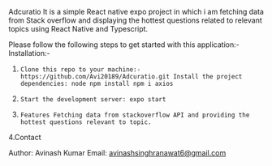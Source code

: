Adcuratio
It is a simple React native expo project in which i am fetching data from Stack overflow and displaying the hottest questions related to relevant topics using React Native and Typescript.

Please follow the following steps to get started with this application:-
Installation:-
1.     Clone this repo to your machine:- https://github.com/Avi20189/Adcuratio.git Install the project dependencies: node npm install npm i axios 
2.     Start the development server: expo start 
3.     Features Fetching data from stackoverflow API and providing the hottest questions relevant to topic.

4.Contact

Author: Avinash Kumar 
Email: avinashsinghranawat6@gmail.com
